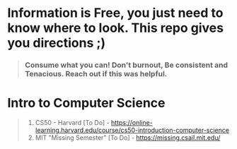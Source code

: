 # Information is Free, you just need to know where to look. This repo gives you directions ;)
>### Consume what you can! Don't burnout, Be consistent and Tenacious. Reach out if this was helpful.

# Intro to Computer Science
> 1. CS50 - Harvard [To Do] - https://online-learning.harvard.edu/course/cs50-introduction-computer-science
> 2. MIT "Missing Semester" [To Do] - https://missing.csail.mit.edu/

